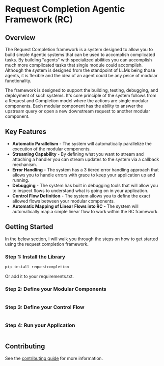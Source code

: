# Request Completion Agentic Framework (RC)

## Overview

The Request Completion framework is a system designed to allow you to build simple Agentic systems that can be used to
accomplish complicated tasks. By building "agents" with specialized abilities you can accomplish much more complicated
tasks that single module could accomplish. Although the system is designed from the standpoint of LLMs being those agents,
it is flexible and the idea of an agent could be any peice of modular functionality.

The framework is designed to support the building, testing, debugging, and deployment of
such systems. It's core principle of the system follows from a Request and Completion model where the actions are single
modular components. Each modular component has the ability to answer the upstream query or open a new downstream request
to another modular component.

## Key Features

- **Automatic Parallelism** - The system will automatically parallelize the execution of the modular components.
- **Streaming Capability** - By defining what you want to stream and attaching a handler you can stream updates to the
  system via a callback mechanism.
- **Error Handling** - The system has a 3 tiered error handling approach that allows you to handle errors with grace to
  keep your application up and running.
- **Debugging** - The system has built in debugging tools that will allow you to inspect flows to understand what is
  going on in your application.
- **Control Flow Definition** - The system allows you to define the exact allowed flows between your modular components.
- **Automatic Mapping of Linear Flows into RC** - The system will automatically map a simple linear flow to work within
  the RC framework.

## Getting Started

In the below section, I will walk you through the steps on how to get started using the request completion framework.

### Step 1: Install the Library

```bash
pip install requestcompletion
```

Or add it to your requirements.txt.

### Step 2: Define your Modular Components

```python

```

### Step 3: Define your Control Flow

```python

```

### Step 4: Run your Application

```python

```

## Contributing

See the [contributing guide](./CONTRIBUTING.md) for more information.
